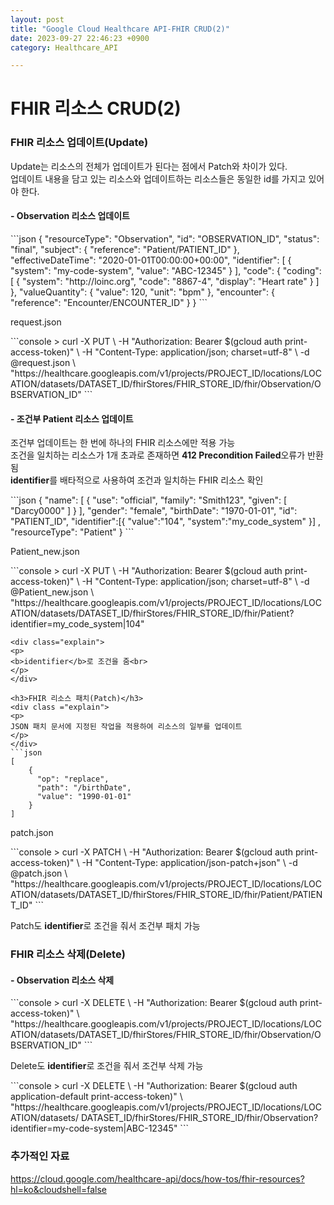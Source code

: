 ```yaml
---
layout: post
title: "Google Cloud Healthcare API-FHIR CRUD(2)"
date: 2023-09-27 22:46:23 +0900
category: Healthcare_API

---
```

# FHIR 리소스 CRUD(2)

<h3>FHIR 리소스 업데이트(Update)</h3>
<div class="explain">
Update는 리소스의 전체가 업데이트가 된다는 점에서 Patch와 차이가 있다.<br>
업데이트 내용을 담고 있는 리소스와 업데이트하는 리소스들은 동일한 id를 가지고 있어야 한다.
</div>
<h4>-&nbsp;Observation 리소스 업데이트</h4>
```json
{
  "resourceType": "Observation",
  "id": "OBSERVATION_ID",
  "status": "final",
  "subject": {
    "reference": "Patient/PATIENT_ID"
  },
  "effectiveDateTime": "2020-01-01T00:00:00+00:00",
  "identifier": [
    {
      "system": "my-code-system",
      "value": "ABC-12345"
    }
  ],
  "code": {
    "coding": [
      {
        "system": "http://loinc.org",
        "code": "8867-4",
        "display": "Heart rate"
      }
    ]
  },
  "valueQuantity": {
    "value": 120,
    "unit": "bpm"
  },
  "encounter": {
    "reference": "Encounter/ENCOUNTER_ID"
  }
}
```
<div class="explain">
<p><span class="file">request.json</span>
</p>
</div>
```console
> curl -X PUT \
    -H "Authorization: Bearer $(gcloud auth print-access-token)" \
    -H "Content-Type: application/json; charset=utf-8" \
    -d @request.json \
    "https://healthcare.googleapis.com/v1/projects/PROJECT_ID/locations/LOCATION/datasets/DATASET_ID/fhirStores/FHIR_STORE_ID/fhir/Observation/OBSERVATION_ID"
```
<h4>-&nbsp;조건부 Patient 리소스 업데이트</h4>
<div class="explain">
<p>조건부 업데이트는 한 번에 하나의 FHIR 리소스에만 적용 가능<br>
조건을 일치하는 리소스가 1개 초과로 존재하면 <b>412 Precondition Failed</b>오류가 반환됨<br>
<b>identifier</b>를 배타적으로 사용하여 조건과 일치하는 FHIR 리소스 확인
</p>
</div>
```json
{
    "name": [
      {
        "use": "official",
        "family": "Smith123",
        "given": [
          "Darcy0000"
        ]
      }
    ],
    "gender": "female",
    "birthDate": "1970-01-01",
    "id": "PATIENT_ID",
    "identifier":[{
      "value":"104",
      "system":"my_code_system"
    }]
    ,
    "resourceType": "Patient"
}
```
<div class="explain">
<p>
<span class="file">Patient_new.json</span>
</p>
</div>
```console
> curl -X PUT \
    -H "Authorization: Bearer $(gcloud auth print-access-token)" \
    -H "Content-Type: application/json; charset=utf-8" \
    -d @Patient_new.json \
"https://healthcare.googleapis.com/v1/projects/PROJECT_ID/locations/LOCATION/datasets/DATASET_ID/fhirStores/FHIR_STORE_ID/fhir/Patient?identifier=my_code_system|104"

```
<div class="explain">
<p>
<b>identifier</b>로 조건을 줌<br>
</p>
</div>

<h3>FHIR 리소스 패치(Patch)</h3>
<div class ="explain">
<p>
JSON 패치 문서에 지정된 작업을 적용하여 리소스의 일부를 업데이트
</p>
</div>
```json
[
    {
      "op": "replace",
      "path": "/birthDate",
      "value": "1990-01-01"
    }
]
```
<div class="explain">
<p>
<span class="file">patch.json</span>
</p>
</div>
```console
> curl -X PATCH \
    -H "Authorization: Bearer $(gcloud auth print-access-token)" \
    -H "Content-Type: application/json-patch+json" \
    -d @patch.json \
    "https://healthcare.googleapis.com/v1/projects/PROJECT_ID/locations/LOCATION/datasets/DATASET_ID/fhirStores/FHIR_STORE_ID/fhir/Patient/PATIENT_ID"
```
<div class="explain">
<p>
Patch도 <b>identifier</b>로 조건을 줘서 조건부 패치 가능
</p>
</div>

<h3>FHIR 리소스 삭제(Delete)</h3>
<h4>-&nbsp;Observation 리소스 삭제</h4>
```console
> curl -X DELETE \
    -H "Authorization: Bearer $(gcloud auth print-access-token)" \
    "https://healthcare.googleapis.com/v1/projects/PROJECT_ID/locations/LOCATION/datasets/DATASET_ID/fhirStores/FHIR_STORE_ID/fhir/Observation/OBSERVATION_ID"
```
<div class="explain">
<p>
Delete도 <b>identifier</b>로 조건을 줘서 조건부 삭제 가능
</p>
</div>
```console
> curl -X DELETE \
    -H "Authorization: Bearer $(gcloud auth application-default print-access-token)" \
    "https://healthcare.googleapis.com/v1/projects/PROJECT_ID/locations/LOCATION/datasets/
    DATASET_ID/fhirStores/FHIR_STORE_ID/fhir/Observation?identifier=my-code-system|ABC-12345"
```

<h3>추가적인 자료</h3>
<a href="https://cloud.google.com/healthcare-api/docs/how-tos/fhir-resources?hl=ko&cloudshell=false">https://cloud.google.com/healthcare-api/docs/how-tos/fhir-resources?hl=ko&cloudshell=false</a>

